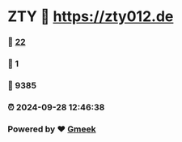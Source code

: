 # ZTY :link: https://zty012.de 
### :page_facing_up: [22](https://zty012.de/tag.html) 
### :speech_balloon: 1 
### :hibiscus: 9385 
### :alarm_clock: 2024-09-28 12:46:38 
### Powered by :heart: [Gmeek](https://github.com/Meekdai/Gmeek)
